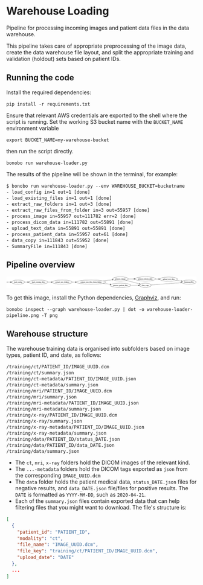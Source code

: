 # Warehouse Loading

Pipeline for processing incoming images and patient data files in the data warehouse.

This pipeline takes care of appropriate preprocessing of the image data, create
the data warehouse file layout, and split the appropriate training and validation (holdout)
sets based on patient IDs.

## Running the code

Install the required dependencies:

```shell
pip install -r requirements.txt
```

Ensure that relevant AWS credentials are exported to the shell where the script is running.
Set the working S3 bucket name with the `BUCKET_NAME` environment variable

```shell
export BUCKET_NAME=my-warehouse-bucket
```

then run the script directly.

```shell
bonobo run warehouse-loader.py
```

The results of the pipeline will be shown in the terminal, for example:

```shell
$ bonobo run warehouse-loader.py --env WAREHOUSE_BUCKET=bucketname
- load_config in=1 out=1 [done]
- load_existing_files in=1 out=1 [done]
- extract_raw_folders in=1 out=3 [done]
- extract_raw_files_from_folder in=3 out=55957 [done]
- process_image in=55957 out=111782 err=2 [done]
- process_dicom_data in=111782 out=55891 [done]
- upload_text_data in=55891 out=55891 [done]
- process_patient_data in=55957 out=61 [done]
- data_copy in=111843 out=55952 [done]
- SummaryFile in=111843 [done]
 ```

## Pipeline overview

![Data warehouse loader pipeline overview](warehouse-loader-pipeline.png)

To get this image, install the Python dependencies, [Graphviz](https://www.graphviz.org/), and run:

```shell
bonobo inspect --graph warehouse-loader.py | dot -o warehouse-loader-pipeline.png -T png
```

## Warehouse structure

The warehouse training data is organised into subfolders based on image types, patient ID,
and date, as follows:

```shell
/training/ct/PATIENT_ID/IMAGE_UUID.dcm
/training/ct/summary.json
/training/ct-metadata/PATIENT_ID/IMAGE_UUID.json
/training/ct-metadata/summary.json
/training/mri/PATIENT_ID/IMAGE_UUID.dcm
/training/mri/summary.json
/training/mri-metadata/PATIENT_ID/IMAGE_UUID.json
/training/mri-metadata/summary.json
/training/x-ray/PATIENT_ID/IMAGE_UUID.dcm
/training/x-ray/summary.json
/training/x-ray-metadata/PATIENT_ID/IMAGE_UUID.json
/training/x-ray-metadata/summary.json
/training/data/PATIENT_ID/status_DATE.json
/training/data/PATIENT_ID/data_DATE.json
/training/data/summary.json
```

* The `ct`, `mri`, `x-ray` folders hold the DICOM images of the relevant kind.
* The `...-metadata` folders hold the DICOM tags exported as `json` from the corresponding `IMAGE_UUID.dcm`
* The `data` folder holds the patient medical data, `status_DATE.json` files for negative results, and `data_DATE.json` file/files for positive results. The `DATE` is formatted as `YYYY-MM-DD`, such as `2020-04-21`.
* Each of the `summary.json` files contain exported data that can help filtering files that you might want to download. The file's structure is:

```json
[
  {
    "patient_id": "PATIENT_ID",
    "modality": "ct",
    "file_name": "IMAGE_UUID.dcm",
    "file_key": "training/ct/PATIENT_ID/IMAGE_UUID.dcm",
    "upload_date": "DATE"
  },
  ...
]
```
